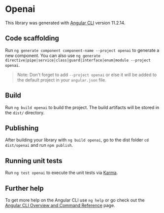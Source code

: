 # Openai

This library was generated with [Angular CLI](https://github.com/angular/angular-cli) version 11.2.14.

## Code scaffolding

Run `ng generate component component-name --project openai` to generate a new component. You can also use `ng generate directive|pipe|service|class|guard|interface|enum|module --project openai`.
> Note: Don't forget to add `--project openai` or else it will be added to the default project in your `angular.json` file. 

## Build

Run `ng build openai` to build the project. The build artifacts will be stored in the `dist/` directory.

## Publishing

After building your library with `ng build openai`, go to the dist folder `cd dist/openai` and run `npm publish`.

## Running unit tests

Run `ng test openai` to execute the unit tests via [Karma](https://karma-runner.github.io).

## Further help

To get more help on the Angular CLI use `ng help` or go check out the [Angular CLI Overview and Command Reference](https://angular.io/cli) page.
